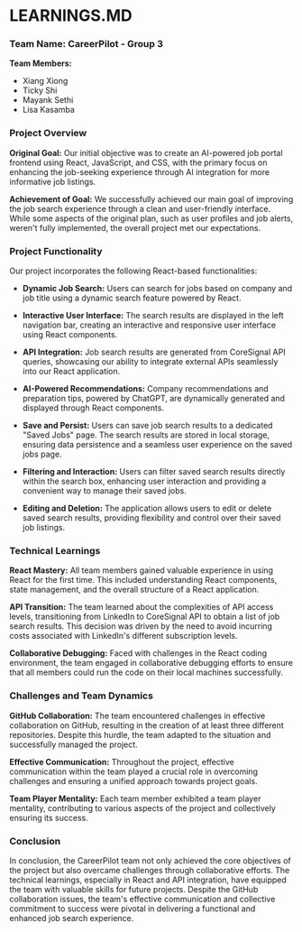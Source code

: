 # LEARNINGS.MD

### Team Name: CareerPilot - Group 3

**Team Members:**
- Xiang Xiong
- Ticky Shi
- Mayank Sethi
- Lisa Kasamba

### Project Overview

**Original Goal:**
Our initial objective was to create an AI-powered job portal frontend using React, JavaScript, and CSS, with the primary focus on enhancing the job-seeking experience through AI integration for more informative job listings.

**Achievement of Goal:**
We successfully achieved our main goal of improving the job search experience through a clean and user-friendly interface. While some aspects of the original plan, such as user profiles and job alerts, weren't fully implemented, the overall project met our expectations.

### Project Functionality

Our project incorporates the following React-based functionalities:

- **Dynamic Job Search:** Users can search for jobs based on company and job title using a dynamic search feature powered by React.

- **Interactive User Interface:** The search results are displayed in the left navigation bar, creating an interactive and responsive user interface using React components.

- **API Integration:** Job search results are generated from CoreSignal API queries, showcasing our ability to integrate external APIs seamlessly into our React application.

- **AI-Powered Recommendations:** Company recommendations and preparation tips, powered by ChatGPT, are dynamically generated and displayed through React components.

- **Save and Persist:** Users can save job search results to a dedicated "Saved Jobs" page. The search results are stored in local storage, ensuring data persistence and a seamless user experience on the saved jobs page.

- **Filtering and Interaction:** Users can filter saved search results directly within the search box, enhancing user interaction and providing a convenient way to manage their saved jobs.

- **Editing and Deletion:** The application allows users to edit or delete saved search results, providing flexibility and control over their saved job listings.

### Technical Learnings

**React Mastery:**
All team members gained valuable experience in using React for the first time. This included understanding React components, state management, and the overall structure of a React application.

**API Transition:**
The team learned about the complexities of API access levels, transitioning from LinkedIn to CoreSignal API to obtain a list of job search results. This decision was driven by the need to avoid incurring costs associated with LinkedIn's different subscription levels.

**Collaborative Debugging:**
Faced with challenges in the React coding environment, the team engaged in collaborative debugging efforts to ensure that all members could run the code on their local machines successfully.

### Challenges and Team Dynamics

**GitHub Collaboration:**
The team encountered challenges in effective collaboration on GitHub, resulting in the creation of at least three different repositories. Despite this hurdle, the team adapted to the situation and successfully managed the project.

**Effective Communication:**
Throughout the project, effective communication within the team played a crucial role in overcoming challenges and ensuring a unified approach towards project goals.

**Team Player Mentality:**
Each team member exhibited a team player mentality, contributing to various aspects of the project and collectively ensuring its success.

### Conclusion

In conclusion, the CareerPilot team not only achieved the core objectives of the project but also overcame challenges through collaborative efforts. The technical learnings, especially in React and API integration, have equipped the team with valuable skills for future projects. Despite the GitHub collaboration issues, the team's effective communication and collective commitment to success were pivotal in delivering a functional and enhanced job search experience.

